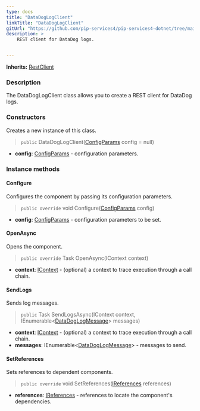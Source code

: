 ```yaml
---
type: docs
title: "DataDogLogClient"
linkTitle: "DataDogLogClient"
gitUrl: "https://github.com/pip-services4/pip-services4-dotnet/tree/main/pip-services4-expressions-dotnet"
description: >
    REST client for DataDog logs.


---
```


**Inherits:** [RestClient](../../../http/clients/rest_client)

### Description

The DataDogLogClient class allows you to create a REST client for DataDog logs. 



### Constructors
Creates a new instance of this class.

> `public` DataDogLogClient([ConfigParams](../../../components/config/config_params) config = null)

- **config**: [ConfigParams](../../../components/config/config_params) - configuration parameters.


### Instance methods

#### Configure
Configures the component by passing its configuration parameters.

> `public override` void Configure([ConfigParams](../../../components/config/config_params) config)

- **config**: [ConfigParams](../../../components/config/config_params) - configuration parameters to be set.

#### OpenAsync
Opens the component.

> `public override` Task OpenAsync(IContext context)

- **context**: [IContext](../../../components/context/icontext) - (optional) a context to trace execution through a call chain.

#### SendLogs
Sends log messages.

> `public` Task SendLogsAsync(IContext context, IEnumerable<[DataDogLogMessage](../datadog_log_message)> messages)

- **context**: [IContext](../../../components/context/icontext) - (optional) a context to trace execution through a call chain.
- **messages**: IEnumerable<[DataDogLogMessage](../datadog_log_message)> - messages to send.

#### SetReferences
Sets references to dependent components.

> `public override` void SetReferences([IReferences](../../../components/refer/ireferences) references)

- **references**: [IReferences](../../../components/refer/ireferences) - references to locate the component's dependencies.
